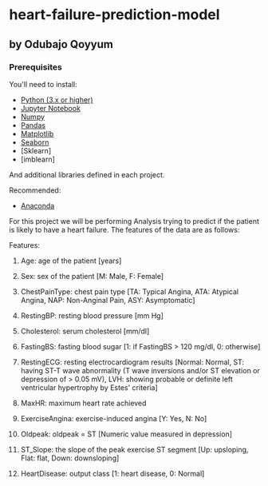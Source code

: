 # heart-failure-prediction-model


## by Odubajo Qoyyum

### Prerequisites

You'll need to install:

* [Python (3.x or higher)](https://www.python.org/downloads/)
* [Jupyter Notebook](https://jupyter.org/)
* [Numpy](http://www.numpy.org/)
* [Pandas](http://pandas.pydata.org/)
* [Matplotlib](https://matplotlib.org/)
* [Seaborn](https://seaborn.pydata.org/)
* [Sklearn]
* [imblearn]



And additional libraries defined in each project.

Recommended:

* [Anaconda](https://www.anaconda.com/distribution/#download-section)



For this project we will be performing Analysis trying to predict if the patient is likely to have a heart failure. The features of the data are as follows:

Features:
1. Age: age of the patient [years]

2. Sex: sex of the patient [M: Male, F: Female]

3. ChestPainType: chest pain type [TA: Typical Angina, ATA: Atypical Angina, NAP: Non-Anginal Pain, ASY: Asymptomatic]

4. RestingBP: resting blood pressure [mm Hg]

5. Cholesterol: serum cholesterol [mm/dl]

6. FastingBS: fasting blood sugar [1: if FastingBS > 120 mg/dl, 0: otherwise]

7. RestingECG: resting electrocardiogram results [Normal: Normal, ST: having ST-T wave abnormality (T wave inversions and/or ST elevation or depression of > 0.05 mV), LVH: showing probable or definite left ventricular hypertrophy by Estes' criteria]

8. MaxHR: maximum heart rate achieved 

9. ExerciseAngina: exercise-induced angina [Y: Yes, N: No]

10. Oldpeak: oldpeak = ST [Numeric value measured in depression]

11. ST_Slope: the slope of the peak exercise ST segment [Up: upsloping, Flat: flat, Down: downsloping]

13. HeartDisease: output class [1: heart disease, 0: Normal]
